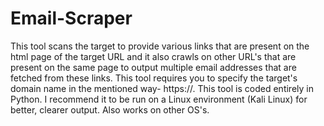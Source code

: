 # Email-Scraper
This tool scans the target to provide various links that are present on the html page of the target URL and it also crawls on other URL's that are present on the same page to output multiple email addresses that are fetched from these links. This tool requires you to specify the target's domain name in the mentioned way- https://<domain name>. This tool is coded entirely in Python. I recommend it to be run on a Linux environment (Kali Linux) for better, clearer output. Also works on other OS's.

